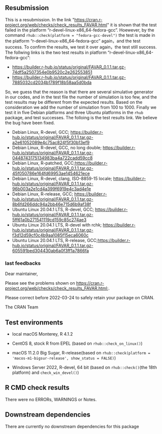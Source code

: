 ## Resubmission

This is a resubmission. In the link "https://cran.r-project.org/web/checks/check_results_FAVAR.html" it is shown that the test failed in the platform “r-devel-linux-x86_64-fedora-gcc”. Hoewever, by the command `rhub::check(platform = "fedora-gcc-devel")` the test is made in the platform “r-devel-linux-x86_64-fedora-gcc” again，and the test success. To confirm the results, we test it over again，the test still success. The follwing links is the two test results in platform “r-devel-linux-x86_64-fedora-gcc”:

- https://builder.r-hub.io/status/original/FAVAR_0.1.1.tar.gz-74df5a2507354e0b9520c2e262553851
- https://builder.r-hub.io/status/original/FAVAR_0.1.1.tar.gz-7885032cd2034b1789f18b58aa5d0bda

So, we guess that the reason is that there are several simulative generator in our codes, and in the test file the number of simulation is too few, and the test results may be different from the expected results. Based on the consideration we add the number of simulation from 100 to 1000. Finally we test it in five Debian platforms and three Ubuntu platforms in the `rhub` package, and test successes. The folloing is the test results link. We believe the bug have been fixed.

- Debian Linux, R-devel, GCC; https://builder.r-hub.io/status/original/FAVAR_0.1.1.tar.gz-a2e61052089e4c75ac824f5f30b13ef9
- Debian Linux, R-devel, GCC, no long double; https://builder.r-hub.io/status/original/FAVAR_0.1.1.tar.gz-0448743175134983ba4a722cadd59cc8
- Debian Linux, R-patched, GCC;https://builder.r-hub.io/status/original/FAVAR_0.1.1.tar.gz-45f050786e164fd69953ae1454621ece
- Debian Linux, R-devel, clang, ISO-8859-15 locale; https://builder.r-hub.io/status/original/FAVAR_0.1.1.tar.gz-96b003a2e1cd4a399f6919e4c3ad4e1e
- Debian Linux, R-release, GCC; https://builder.r-hub.io/status/original/FAVAR_0.1.1.tar.gz-8b6fd266ddc94a2bb46e715d6b9af38f
- Ubuntu Linux 20.04.1 LTS, R-devel, GCC; https://builder.r-hub.io/status/original/FAVAR_0.1.1.tar.gz-5ff61a0b271541119cd159c85c274ae3
- Ubuntu Linux 20.04.1 LTS, R-devel with rchk; https://builder.r-hub.io/status/original/FAVAR_0.1.1.tar.gz-f3d12d59cf0c4b9aa1085f15eca6060c
- Ubuntu Linux 20.04.1 LTS, R-release, GCC;https://builder.r-hub.io/status/original/FAVAR_0.1.1.tar.gz-605591bed304430ab6a0f3ff1a7866fa


### last feedbacks

Dear maintainer,

Please see the problems shown on
<https://cran.r-project.org/web/checks/check_results_FAVAR.html>;.

Please correct before 2022-03-24 to safely retain your package on CRAN.

The CRAN Team

## Test environments

* local macOS Monterey,  R 4.1.2

* CentOS 8, stock R from EPEL (based on `rhub::check_on_linux()`)

* macOS 11.2.0 Big Sugar, R-release(based on `rhub::check(platform = 'macos-m1-bigsur-release', show_status = FALSE)`)

* Windows Server 2022, R-devel, 64 bit (based on `rhub::check()`(the 18th platform) and `check_win_devel()`)

  

## R CMD check results

There were no ERRORs, WARNINGS or Notes.

## Downstream dependencies

There are currently no downstream dependencies for this package

